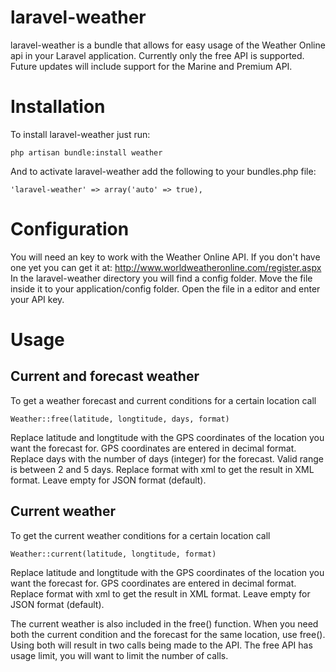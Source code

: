 laravel-weather
===============

laravel-weather is a bundle that allows for easy usage of the Weather Online api in your Laravel application. Currently only the free API is supported. Future updates will include support for the Marine and Premium API.


Installation
============

To install laravel-weather just run:

    php artisan bundle:install weather

And to activate laravel-weather add the following to your bundles.php file:

    'laravel-weather' => array('auto' => true),

Configuration
=============

You will need an key to work with the Weather Online API. If you don't have one yet you can get it at: http://www.worldweatheronline.com/register.aspx
In the laravel-weather directory you will find a config folder. Move the file inside it to your application/config folder. Open the file in a editor and enter your API key.

Usage
=====
Current and forecast weather
----------------------------
To get a weather forecast and current conditions for a certain location call

    Weather::free(latitude, longtitude, days, format)

Replace latitude and longtitude with the GPS coordinates of the location you want the forecast for. GPS coordinates are entered in decimal format.
Replace days with the number of days (integer) for the forecast. Valid range is between 2 and 5 days.
Replace format with xml to get the result in XML format. Leave empty for JSON format (default).

Current weather
---------------
To get the current weather conditions for a certain location call

    Weather::current(latitude, longtitude, format)

Replace latitude and longtitude with the GPS coordinates of the location you want the forecast for. GPS coordinates are entered in decimal format.
Replace format with xml to get the result in XML format. Leave empty for JSON format (default).

The current weather is also included in the free() function. When you need both the current condition and the forecast for the same location, use free(). Using both will result in two calls being made to the API. The free API has usage limit, you will want to limit the number of calls.


